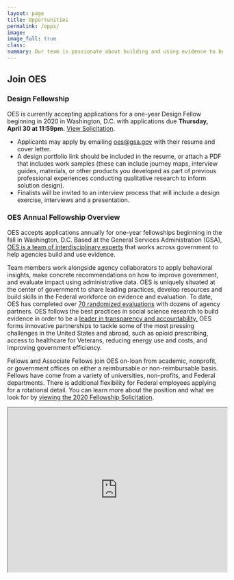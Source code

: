 ```yaml
---
layout: page
title: Opportunities
permalink: /opps/
image:
image_full: true
class:
summary: Our team is passionate about building and using evidence to better serve the public. 
---
```

## Join OES

### Design Fellowship
OES is currently accepting applications for a one-year Design Fellow beginning in 2020 in Washington, D.C. with applications due **Thursday, April 30 at 11:59pm.** [View Solicitation]({{site.baseurl}}/assets/files/oes-design-fellow-solicitation-fy20.pdf).
- Applicants may apply by emailing <a href="mailto:oes@gsa.gov?subject=Design Fellowship Application 2020">oes@gsa.gov</a> with their resume and cover letter.
- A design portfolio link should be included in the resume, or attach a PDF that includes work samples (these can include journey maps, interview guides, materials, or other products you developed as part of previous professional experiences conducting qualitative research to inform solution design). 
- Finalists will be invited to an interview process that will include a design exercise, interviews and a presentation.

### OES Annual Fellowship Overview
OES accepts applications annually for one-year fellowships beginning in the fall in Washington, D.C. Based at the General Services Administration (GSA), <a href="https://oes.gsa.gov/team/">OES is a team of interdisciplinary experts</a> that works across government to help agencies build and use evidence. 

Team members work alongside agency collaborators to apply behavioral insights, make concrete recommendations on how to improve government, and evaluate impact using administrative data. OES is uniquely situated at the center of government to share leading practices, develop resources and build skills in the Federal workforce on evidence and evaluation. To date, OES has completed over <a href="http://oes.gsa.gov/work">70 randomized evaluations</a> with dozens of agency partners. OES follows the best practices in social science research to build evidence in order to be a <a href="http://oes.gsa.gov/methods">leader in transparency and accountability.</a> OES forms innovative partnerships to tackle some of the most pressing challenges in the United States and abroad, such as  opioid prescribing, access to healthcare for Veterans, reducing energy use and costs, and improving government efficiency. 

Fellows and Associate Fellows join OES on-loan from academic, nonprofit, or government offices on either a reimbursable or non-reimbursable basis. Fellows have come from a variety of universities, non-profits, and Federal departments. There is additional flexibility for Federal employees applying for a rotational detail. You can learn more about the position and what we look for by [viewing the 2020 Fellowship Solicitation]({{site.baseurl}}/assets/files/oes-design-fellow-solicitation-fy20.pdf). 

<iframe src="https://www.youtube.com/embed/9KSQ3YLpuV4" width="512" height="384"></iframe>
